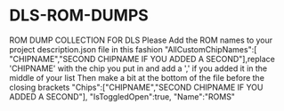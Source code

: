 # DLS-ROM-DUMPS
ROM DUMP COLLECTION FOR DLS
Please Add the ROM names to your project description.json file in this fashion "AllCustomChipNames":[
    "CHIPNAME","SECOND CHIPNAME IF YOU ADDED A SECOND"],replace 'CHIPNAME' with the chip you put in and add a ',' if you added it in the middle of your list
Then make a bit at the bottom of the file before the closing brackets
      "Chips":["CHIPNAME","SECOND CHIPNAME IF YOU ADDED A SECOND"],
      "IsToggledOpen":true,
      "Name":"ROMS" 
